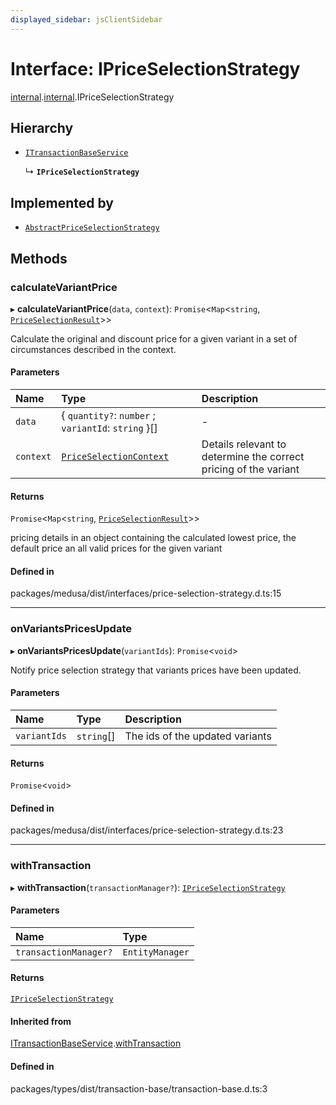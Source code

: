 ```yaml
---
displayed_sidebar: jsClientSidebar
---
```


# Interface: IPriceSelectionStrategy

[internal](../modules/internal-8.md).[internal](../modules/internal-8.internal.md).IPriceSelectionStrategy

## Hierarchy

- [`ITransactionBaseService`](internal-8.ITransactionBaseService.md)

  ↳ **`IPriceSelectionStrategy`**

## Implemented by

- [`AbstractPriceSelectionStrategy`](../classes/internal-8.internal.AbstractPriceSelectionStrategy.md)

## Methods

### calculateVariantPrice

▸ **calculateVariantPrice**(`data`, `context`): `Promise`<`Map`<`string`, [`PriceSelectionResult`](../modules/internal-8.internal.md#priceselectionresult)\>\>

Calculate the original and discount price for a given variant in a set of
circumstances described in the context.

#### Parameters

| Name | Type | Description |
| :------ | :------ | :------ |
| `data` | { `quantity?`: `number` ; `variantId`: `string`  }[] | - |
| `context` | [`PriceSelectionContext`](../modules/internal-8.internal.md#priceselectioncontext) | Details relevant to determine the correct pricing of the variant |

#### Returns

`Promise`<`Map`<`string`, [`PriceSelectionResult`](../modules/internal-8.internal.md#priceselectionresult)\>\>

pricing details in an object containing the calculated lowest price,
the default price an all valid prices for the given variant

#### Defined in

packages/medusa/dist/interfaces/price-selection-strategy.d.ts:15

___

### onVariantsPricesUpdate

▸ **onVariantsPricesUpdate**(`variantIds`): `Promise`<`void`\>

Notify price selection strategy that variants prices have been updated.

#### Parameters

| Name | Type | Description |
| :------ | :------ | :------ |
| `variantIds` | `string`[] | The ids of the updated variants |

#### Returns

`Promise`<`void`\>

#### Defined in

packages/medusa/dist/interfaces/price-selection-strategy.d.ts:23

___

### withTransaction

▸ **withTransaction**(`transactionManager?`): [`IPriceSelectionStrategy`](internal-8.internal.IPriceSelectionStrategy.md)

#### Parameters

| Name | Type |
| :------ | :------ |
| `transactionManager?` | `EntityManager` |

#### Returns

[`IPriceSelectionStrategy`](internal-8.internal.IPriceSelectionStrategy.md)

#### Inherited from

[ITransactionBaseService](internal-8.ITransactionBaseService.md).[withTransaction](internal-8.ITransactionBaseService.md#withtransaction)

#### Defined in

packages/types/dist/transaction-base/transaction-base.d.ts:3
